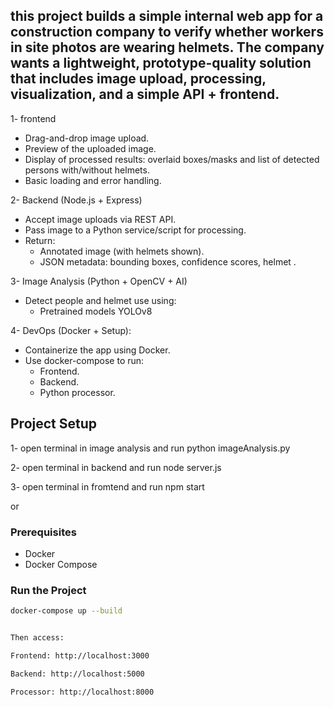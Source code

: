 ## this project builds a simple internal web app for a construction company to verify whether workers in site photos are wearing helmets. The company wants a lightweight, prototype-quality solution that includes image upload, processing, visualization, and a simple API + frontend.

1- frontend

  - Drag-and-drop image upload.
  - Preview of the uploaded image.
  - Display of processed results: overlaid boxes/masks and list of detected persons with/without helmets.
  - Basic loading and error handling.

2- Backend (Node.js + Express)

  - Accept image uploads via REST API.
  - Pass image to a Python service/script for processing.
  - Return:
    - Annotated image (with helmets shown).
    - JSON metadata: bounding boxes, confidence scores, helmet .

3- Image Analysis (Python + OpenCV + AI)
   
  - Detect people and helmet use using:
    - Pretrained models YOLOv8

4- DevOps (Docker + Setup):

  - Containerize the app using Docker.
  - Use docker-compose to run:
    - Frontend.
    - Backend.
    - Python processor.
  

## Project Setup
1- open terminal in image analysis and run python imageAnalysis.py

2- open terminal in backend and run node server.js

3- open terminal in fromtend and run npm start 

or

### Prerequisites
- Docker
- Docker Compose

### Run the Project
```bash
docker-compose up --build


Then access:

Frontend: http://localhost:3000

Backend: http://localhost:5000

Processor: http://localhost:8000


